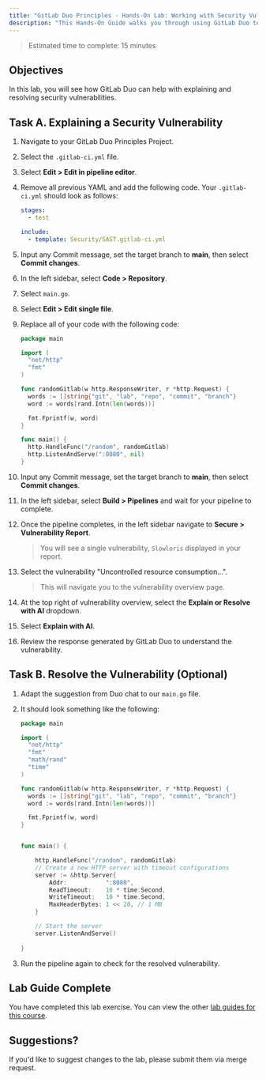 ```yaml
---
title: "GitLab Duo Principles - Hands-On Lab: Working with Security Vulnerabilities"
description: "This Hands-On Guide walks you through using GitLab Duo to explain security vulnerabilities."
---
```


> Estimated time to complete: 15 minutes

## Objectives

In this lab, you will see how GitLab Duo can help with explaining and resolving security vulnerabilities.

## Task A. Explaining a Security Vulnerability

1. Navigate to your GitLab Duo Principles Project.

1. Select the `.gitlab-ci.yml` file.

1. Select **Edit > Edit in pipeline editor**.

1. Remove all previous YAML and add the following code. Your `.gitlab-ci.yml` should look as follows:

    ```yml
    stages:
      - test

    include:
      - template: Security/SAST.gitlab-ci.yml
    ```

1. Input any Commit message, set the target branch to **main**, then select **Commit changes**.

1. In the left sidebar, select **Code > Repository**.

1. Select `main.go`.

1. Select **Edit > Edit single file**.

1. Replace all of your code with the following code:

    ```go
    package main

    import (
      "net/http"
      "fmt"
    )

    func randomGitlab(w http.ResponseWriter, r *http.Request) {
      words := []string{"git", "lab", "repo", "commit", "branch"}
      word := words[rand.Intn(len(words))]

      fmt.Fprintf(w, word)
    }

    func main() {
      http.HandleFunc("/random", randomGitlab)
      http.ListenAndServe(":8080", nil)
    }
    ```

1. Input any Commit message, set the target branch to **main**, then select **Commit changes**.

1. In the left sidebar, select **Build > Pipelines** and wait for your pipeline to complete.

1. Once the pipeline completes, in the left sidebar navigate to **Secure > Vulnerability Report**.

    > You will see a single vulnerability, `Slowloris` displayed in your report.

1. Select the vulnerability "Uncontrolled resource consumption...".

    > This will navigate you to the vulnerability overview page.

1. At the top right of vulnerability overview, select the **Explain or Resolve with AI** dropdown.

1. Select **Explain with AI**.

1. Review the response generated by GitLab Duo to understand the vulnerability.

## Task B. Resolve the Vulnerability (Optional)

1. Adapt the suggestion from Duo chat to our `main.go` file.

1. It should look something like the following:

    ```go
    package main

    import (
      "net/http"
      "fmt"
      "math/rand"
      "time"
    )

    func randomGitlab(w http.ResponseWriter, r *http.Request) {
      words := []string{"git", "lab", "repo", "commit", "branch"}
      word := words[rand.Intn(len(words))]

      fmt.Fprintf(w, word)
    }


    func main() {

        http.HandleFunc("/random", randomGitlab)
        // Create a new HTTP server with timeout configurations
        server := &http.Server{
            Addr:           ":8080",
            ReadTimeout:    10 * time.Second,
            WriteTimeout:   10 * time.Second,
            MaxHeaderBytes: 1 << 20, // 1 MB
        }

        // Start the server
        server.ListenAndServe()
      
    }
    ```

1. Run the pipeline again to check for the resolved vulnerability.

## Lab Guide Complete

You have completed this lab exercise. You can view the other [lab guides for this course](/handbook/customer-success/professional-services-engineering/education-services/devsecopswithduo).

## Suggestions?

If you'd like to suggest changes to the lab, please submit them via merge request.
